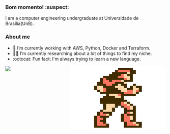 ### Bom momento! :suspect:
I am a computer engineering undergraduate at Universidade de Brasília(UnB).

### About me ###
- 🔭 I’m currently working with AWS, Python, Docker and Terraform.
- :mage_man: I’m currently researching about a lot of things to find my niche.
- :octocat: Fun fact: I'm always trying to learn a new language.


<img align="right" alt="GIF" src="https://github.com/DraculK/Draculk/blob/main/castlevania.gif" width="300" height="200" />
<img src="https://github-readme-stats.vercel.app/api?username=Draculk&&show_icons=true&title_color=ffffff&icon_color=bb2acf&text_color=daf7dc&bg_color=151515">
